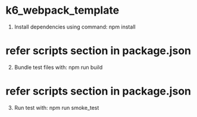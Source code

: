 # k6_webpack_template

1. Install dependencies using command: npm install

# refer scripts section in package.json
2. Bundle test files with: npm run build

# refer scripts section in package.json
3. Run test with: npm run smoke_test
